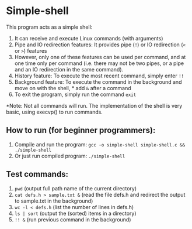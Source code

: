 # Simple-shell

This program acts as a simple shell:  
1. It can receive and execute Linux commands (with arguments)  
2. Pipe and IO redirection features: It provides pipe (`!`) or IO redirection (`<` or `>`) features  
3. However, only one of these features can be used per command, and at one time only per command (i.e. there may not be two pipes, or a pipe and an IO redirection in the same command).  
4. History feature: To execute the most recent command, simply enter `!!`  
5. Background feature: To execute the command in the background and move on with the shell, * add `&` after a command  
6. To exit the program, simply run the command `exit`

*Note: Not all commands will run. The implementation of the shell is very basic, using execvp() to run commands.

## How to run (for beginner programmers):  
1. Compile and run the program: `gcc -o simple-shell simple-shell.c && ./simple-shell`  
2. Or just run compiled program: `./simple-shell`

## Test commands:  
1. `pwd` (output full path name of the current directory)  
2. `cat defs.h > sample.txt &` (read the file defs.h and redirect the output to sample.txt in the background)  
3. `wc -l < defs.h` (list the number of lines in defs.h)  
4. `ls | sort` (output the (sorted) items in a directory)  
5. `!! &` (run previous command in the background)  

